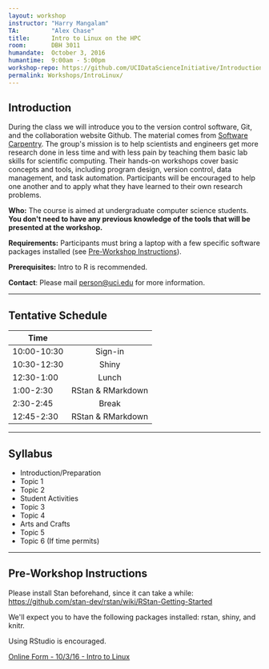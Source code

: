 ```yaml
---
layout: workshop
instructor: "Harry Mangalam"
TA: 		"Alex Chase"
title: 		Intro to Linux on the HPC
room:		DBH 3011
humandate:	October 3, 2016
humantime:	9:00am - 5:00pm 
workshop-repo: https://github.com/UCIDataScienceInitiative/IntroductionToLinux
permalink: Workshops/IntroLinux/
---
```


## Introduction

During the class we will introduce you to the version control software, Git, and the collaboration website Github. The material comes from [Software Carpentry](http://software-carpentry.org). The group's mission is to help scientists and engineers get more research done in less time and with less pain by teaching them basic lab skills for scientific computing. Their hands-on workshops cover basic concepts and tools, including program design, version control, data management, and task automation. Participants will be encouraged to help one another and to apply what they have learned to their own research problems.

**Who:** The course is aimed at undergraduate computer science students. **You don't need to have any previous knowledge of the tools that will be presented at the workshop.**

**Requirements:** Participants must bring a laptop with a few specific software packages installed (see [Pre-Workshop Instructions](#Instructions)). 

**Prerequisites:** Intro to R is recommended. 

**Contact**: Please mail [person@uci.edu](mailto:person@uci.edu) for more information.

* * *



## <a name="Schedule"></a>Tentative Schedule

| Time	       	|           	|
| ------------- |:-------------:|
| 10:00-10:30   | Sign-in 		|
| 10:30-12:30   | Shiny   		|
| 12:30-1:00	| Lunch			|
| 1:00-2:30		| RStan & RMarkdown |
| 2:30-2:45		| Break			|
| 12:45-2:30	| RStan & RMarkdown |

* * *



## <a name="Syllabus"></a>Syllabus

* Introduction/Preparation
* Topic 1
* Topic 2
* Student Activities
* Topic 3
* Topic 4
* Arts and Crafts
* Topic 5
* Topic 6 (If time permits)

* * *


## <a name="Instructions"></a>Pre-Workshop Instructions

Please install Stan beforehand, since it can take a while: https://github.com/stan-dev/rstan/wiki/RStan-Getting-Started

We'll expect you to have the following packages installed: rstan, shiny, and knitr.

Using RStudio is encouraged.

<script type="text/javascript" src="https://uci-oai.formstack.com/forms/js.php/introlinux_100316"></script><noscript><a href="https://uci-oai.formstack.com/forms/introlinux_100316" title="Online Form">Online Form - 10/3/16 - Intro to Linux</a></noscript>
